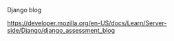 Django blog

https://developer.mozilla.org/en-US/docs/Learn/Server-side/Django/django_assessment_blog
